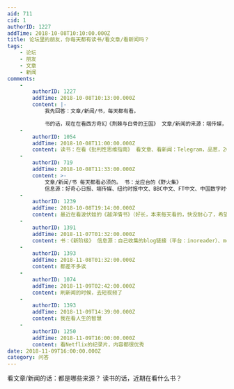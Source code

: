 ```yaml
---
aid: 711
cid: 1
authorID: 1227
addTime: 2018-10-08T10:10:00.000Z
title: 论坛里的朋友，你每天都有读书/看文章/看新闻吗？
tags:
    - 论坛
    - 朋友
    - 文章
    - 新闻
comments:
    -
        authorID: 1227
        addTime: 2018-10-08T10:13:00.000Z
        content: |-
            我先回答：文章/新闻/书，每天都有看。

            书的话，现在在看西方奇幻《荆棘与白骨的王国》 文章/新闻的来源：端传媒，FT中文，BBC，中国数字时代，品葱
    -
        authorID: 1054
        addTime: 2018-10-08T11:00:00.000Z
        content: 读书：在看《批判性思维指南》 看文章、看新闻：Telegram，品葱，2049
    -
        authorID: 719
        addTime: 2018-10-08T11:33:00.000Z
        content: >-
            文章/新闻/书 每天都看必须的。 书：龙应台的《野火集》
            信息源：好奇心日报、端传媒、纽约时报中文、BBC中文、FT中文、中国数字时代、推特。
    -
        authorID: 1239
        addTime: 2018-10-08T19:14:00.000Z
        content: 最近在看波伏娃的《越洋情书》（好长，本来每天看的，快没耐心了，希望周末能一口气读完） 新闻每天会看端媒、豆瓣和好奇心
    -
        authorID: 1391
        addTime: 2018-11-07T01:32:00.000Z
        content: 书：《新阶级》 信息源：自己收集的blog链接（平台：inoreader）、medium、twitter、留园。。。
    -
        authorID: 1393
        addTime: 2018-11-08T01:32:00.000Z
        content: 都差不多诶
    -
        authorID: 1074
        addTime: 2018-11-09T02:42:00.000Z
        content: 刷新闻的时候，去短视频了
    -
        authorID: 1393
        addTime: 2018-11-09T14:39:00.000Z
        content: 我在看人生的智慧
    -
        authorID: 1250
        addTime: 2018-11-09T16:00:00.000Z
        content: 看Netflix的纪录片，内容都很优秀
date: 2018-11-09T16:00:00.000Z
category: 问答
---
```


看文章/新闻的话：都是哪些来源？ 读书的话，近期在看什么书？
